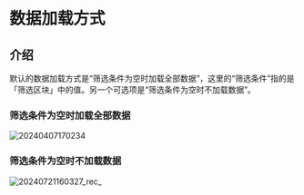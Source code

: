 # 数据加载方式

## 介绍

默认的数据加载方式是“筛选条件为空时加载全部数据”，这里的“筛选条件”指的是「筛选区块」中的值。另一个可选项是“筛选条件为空时不加载数据”。

### 筛选条件为空时加载全部数据

![![20240407170234](httpsstatic-docs.nocobase.com20240407170234.png)](https://static-docs.nocobase.com/![20240407170234](httpsstatic-docs.nocobase.com20240407170234.png).gif)

### 筛选条件为空时不加载数据

![20240721160327_rec_](https://static-docs.nocobase.com/20240721160327_rec_.gif)
